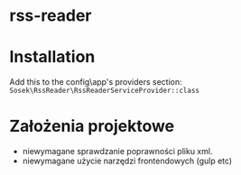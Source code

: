 # rss-reader

# Installation
Add this to the config\app's providers section: 
 ````Sosek\RssReader\RssReaderServiceProvider::class````
 
 
# Założenia projektowe
* niewymagane sprawdzanie poprawności pliku xml.
* niewymagane użycie narzędzi frontendowych (gulp etc)

